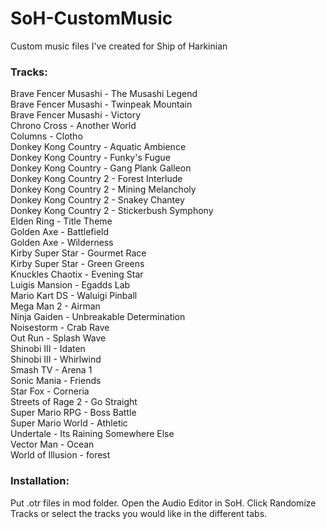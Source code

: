 # SoH-CustomMusic
Custom music files I've created for Ship of Harkinian

### Tracks:

Brave Fencer Musashi - The Musashi Legend  
Brave Fencer Musashi - Twinpeak Mountain  
Brave Fencer Musashi - Victory  
Chrono Cross - Another World  
Columns - Clotho  
Donkey Kong Country - Aquatic Ambience  
Donkey Kong Country - Funky's Fugue  
Donkey Kong Country - Gang Plank Galleon  
Donkey Kong Country 2 - Forest Interlude  
Donkey Kong Country 2 - Mining Melancholy  
Donkey Kong Country 2 - Snakey Chantey  
Donkey Kong Country 2 - Stickerbush Symphony  
Elden Ring - Title Theme  
Golden Axe - Battlefield  
Golden Axe - Wilderness  
Kirby Super Star - Gourmet Race  
Kirby Super Star - Green Greens  
Knuckles Chaotix - Evening Star  
Luigis Mansion - Egadds Lab  
Mario Kart DS - Waluigi Pinball  
Mega Man 2 - Airman  
Ninja Gaiden - Unbreakable Determination  
Noisestorm - Crab Rave  
Out Run - Splash Wave  
Shinobi III - Idaten  
Shinobi III - Whirlwind  
Smash TV - Arena 1  
Sonic Mania - Friends  
Star Fox - Corneria  
Streets of Rage 2 - Go Straight  
Super Mario RPG - Boss Battle  
Super Mario World - Athletic  
Undertale - Its Raining Somewhere Else  
Vector Man - Ocean  
World of Illusion - forest  

### Installation:
Put .otr files in mod folder.
Open the Audio Editor in SoH.
Click Randomize Tracks or select the tracks you would like in the different tabs.
